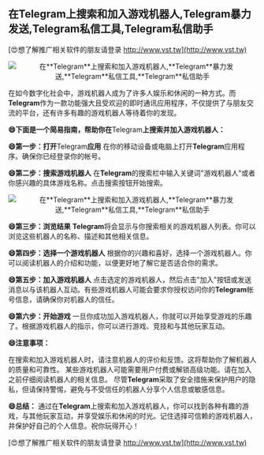 ## **在**Telegram**上搜索和加入游戏机器人,**Telegram**暴力发送,**Telegram**私信工具,**Telegram**私信助手**

[😍想了解推广相关软件的朋友请登录 http://www.vst.tw](http://www.vst.tw)

 <center><img src="https://vst.tw/MP4/tuiguang/png/7.png" alt="在**Telegram**上搜索和加入游戏机器人,**Telegram**暴力发送,**Telegram**私信工具,**Telegram**私信助手"></center>

在如今数字化社会中，游戏机器人成为了许多人娱乐和休闲的一种方式。而**Telegram**作为一款功能强大且受欢迎的即时通讯应用程序，不仅提供了与朋友交流的平台，还有许多有趣的游戏机器人等待着你的发现。

**😄下面是一个简易指南，帮助你在**Telegram**上搜索并加入游戏机器人：**

**😄第一步：打开**Telegram**应用**
在你的移动设备或电脑上打开**Telegram**应用程序。确保你已经登录你的帐号。

**😄第二步：搜索游戏机器人**
在**Telegram**的搜索栏中输入关键词"游戏机器人"或者你感兴趣的具体游戏名称。点击搜索按钮开始搜索。

 <center><img src="https://vst.tw/MP4/tuiguang/png/4.png" alt="在**Telegram**上搜索和加入游戏机器人,**Telegram**暴力发送,**Telegram**私信工具,**Telegram**私信助手"></center>

**😄第三步：浏览结果**
**Telegram**将会显示与你搜索相关的游戏机器人列表。你可以浏览这些机器人的名称、描述和其他相关信息。

**😄第四步：选择一个游戏机器人**
根据你的兴趣和喜好，选择一个游戏机器人。你可以阅读机器人的介绍和功能，以便更好地了解它是否适合你的需求。

**😄第五步：加入游戏机器人**
点击选定的游戏机器人，然后点击"加入"按钮或发送消息以与该机器人互动。有些游戏机器人可能会要求你授权访问你的**Telegram**帐号信息，请确保你对机器人的信任。

**😄第六步：开始游戏**
一旦你成功加入游戏机器人，你就可以开始享受游戏的乐趣了。根据游戏机器人的指示，你可以进行游戏、竞技和与其他玩家互动。

**😄注意事项：**

在搜索和加入游戏机器人时，请注意机器人的评价和反馈。这将帮助你了解机器人的质量和可靠性。
某些游戏机器人可能需要用户付费或解锁高级功能。请在加入之前仔细阅读机器人的相关信息。
尽管**Telegram**采取了安全措施来保护用户的隐私，但请保持警惕，避免与不受信任的机器人分享个人信息或敏感信息。

**😄总结：**
通过在**Telegram**上搜索和加入游戏机器人，你可以找到各种有趣的游戏，与其他玩家互动，并享受娱乐和休闲的时光。记住选择可信赖的游戏机器人，并保护好自己的个人信息。祝你玩得开心！

[😍想了解推广相关软件的朋友请登录 http://www.vst.tw](http://www.vst.tw)



